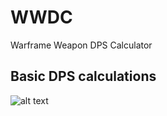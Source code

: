 # WWDC
Warframe Weapon DPS Calculator

## Basic DPS calculations
![alt text](https://i.imgur.com/P8H2SPY.png)
